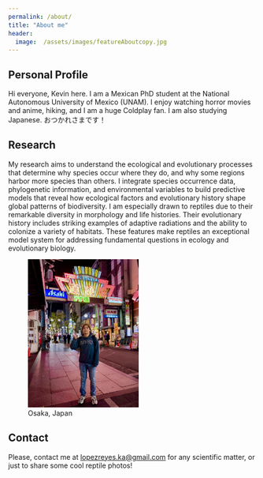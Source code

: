 ```yaml
---
permalink: /about/
title: "About me"
header:
  image:  /assets/images/featureAboutcopy.jpg
---  
```



## Personal Profile
Hi everyone, Kevin here. I am a Mexican PhD student at the National Autonomous University of Mexico (UNAM). I enjoy watching horror movies and anime, hiking, and I am a huge Coldplay fan. I am also studying Japanese. おつかれさまです！

## Research
My research aims to understand the ecological and evolutionary processes that determine why species occur where they do, and why some regions harbor more species than others. I integrate species occurrence data, phylogenetic information, and environmental variables to build predictive models that reveal how ecological factors and evolutionary history shape global patterns of biodiversity. I am especially drawn to reptiles due to their remarkable diversity in morphology and life histories. Their evolutionary history includes striking examples of adaptive radiations and the ability to colonize a variety of habitats. These features make reptiles an exceptional model system for addressing fundamental questions in ecology and evolutionary biology.

<figure>
    <a href="/assets/images/KLR_aboutme.jpg"><img src="/assets/images/KLR_aboutme.jpg" height="300"></a>
    <figcaption>Osaka, Japan</figcaption>
</figure>

## Contact 
Please, contact me at [lopezreyes.ka@gmail.com](mailto:lopezreyes.ka@gmail.com) for any scientific matter, or just to share some cool reptile photos!
